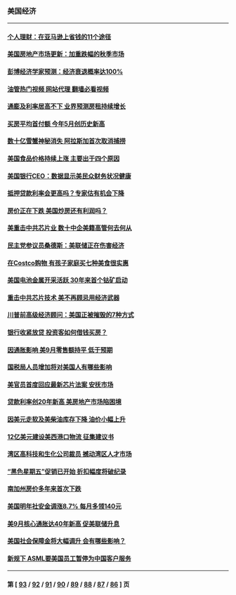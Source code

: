 ### 美国经济
---
#### [个人理财：在亚马逊上省钱的11个途径](../../pages/ncid1078158/n13847993.md?10190045) 
#### [美国房地产市场更新：加重跌幅的秋季市场](../../pages/ncid1078158/n13847677.md?10190045) 
#### [彭博经济学家预测：经济衰退概率达100%](../../pages/ncid1078158/n13847765.md?10190045) 
#### [油管热门视频 网站代理 翻墙必看视频](http://132.145.103.77:81/youtube.html?10190045)
#### [通膨及利率居高不下 业界预测房租持续增长](../../pages/ncid1078158/n13847743.md?10190045) 
#### [买房平均首付额 今年5月创历史新高](../../pages/ncid1078158/n13847651.md?10190045) 
#### [数十亿雪蟹神秘消失 阿拉斯加首次取消捕捞](../../pages/ncid1078158/n13847554.md?10190045) 
#### [美国食品价格持续上涨 主要出于四个原因](../../pages/ncid1078158/n13847448.md?10190045) 
#### [美国银行CEO：数据显示美民众财务状况健康](../../pages/ncid1078158/n13847507.md?10190045) 
#### [抵押贷款利率会更高吗？专家估有机会下降](../../pages/ncid1078158/n13846939.md?10190045) 
#### [房价正在下跌 美国炒房还有利润吗？](../../pages/ncid1078158/n13845022.md?10190045) 
#### [美重击中共芯片业 数十中企美籍高管何去何从](../../pages/ncid1078158/n13846793.md?10190045) 
#### [民主党参议员桑德斯：美联储正在伤害经济](../../pages/ncid1078158/n13846757.md?10190045) 
#### [在Costco购物 有孩子家庭买七种美食很实惠](../../pages/ncid1078158/n13844985.md?10190045) 
#### [美国电池金属开采活跃 30年来首个钴矿启动](../../pages/ncid1078158/n13846243.md?10190045) 
#### [重击中共芯片技术 美不再顾忌用经济武器](../../pages/ncid1078158/n13845753.md?10190045) 
#### [川普前高级经济顾问：美国正被摧毁的7种方式](../../pages/ncid1078158/n13845808.md?10190045) 
#### [银行收紧放贷 投资客如何借钱买房？](../../pages/ncid1078158/n13845654.md?10190045) 
#### [因通胀影响 美9月零售额持平 低于预期](../../pages/ncid1078158/n13845521.md?10190045) 
#### [国税局人员增加将对美国人有哪些影响](../../pages/ncid1078158/n13845392.md?10190045) 
#### [美官员首度回应最新芯片法案 安抚市场](../../pages/ncid1078158/n13845407.md?10190045) 
#### [贷款利率创20年新高 美房地产市场陷困境](../../pages/ncid1078158/n13845387.md?10190045) 
#### [因美元走软及美柴油库存下降 油价小幅上升](../../pages/ncid1078158/n13844959.md?10190045) 
#### [12亿美元建设美西港口物流 征集建议书](../../pages/ncid1078158/n13844991.md?10190045) 
#### [湾区高科技和生化公司裁员 撼动湾区人才市场](../../pages/ncid1078158/n13845006.md?10190045) 
#### [“黑色星期五”促销已开始 折扣幅度将破纪录](../../pages/ncid1078158/n13844909.md?10190045) 
#### [南加州房价多年来首次下跌](../../pages/ncid1078158/n13844917.md?10190045) 
#### [美国明年社安金调涨8.7% 每月多领140元](../../pages/ncid1078158/n13844710.md?10190045) 
#### [美9月核心通胀达40年新高 促美联储升息](../../pages/ncid1078158/n13844694.md?10190045) 
#### [美国社会保障金将大幅调升 会有哪些影响？](../../pages/ncid1078158/n13844141.md?10190045) 
#### [新规下 ASML要美国员工暂停为中国客户服务](../../pages/ncid1078158/n13844245.md?10190045) 

---
#### 第 [ [93](./93.md?10190045) / [92](./92.md?10190045) / [91](./91.md?10190045) / [90](./90.md?10190045) / [89](./89.md?10190045) / [88](./88.md?10190045) / [87](./87.md?10190045) / [86](./86.md?10190045) ] 页

